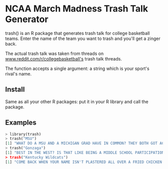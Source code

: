 # NCAA March Madness Trash Talk Generator

trash() is an R package that generates trash talk for college basketball teams. Enter the name of the team you want to trash and you'll get a zinger back.

The actual trash talk was taken from threads on www.reddit.com/r/collegebasketball's trash talk threads. 

The function accepts a single argument: a string which is your sport's rival's name.


## Install
Same as all your other R packages: put it in your R library and call the package.

   
## Examples

```python
> library(trash)
> trash("MSU")
[1] "WHAT DO A MSU AND A MICHIGAN GRAD HAVE IN COMMON? THEY BOTH GOT ACCEPTED TO STATE."
> trash("Gonzaga")
[1] "BEST IN THE WEST? IS THAT LIKE BEING A MIDDLE SCHOOL PARTICIPATION WINNER?
> trash("Kentucky Wildcats")
[1] "COME BACK WHEN YOUR NAME ISN'T PLASTERED ALL OVER A FRIED CHICKEN FRANCHISE."
```